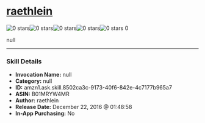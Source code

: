 # [raethlein](http://alexa.amazon.com/#skills/amzn1.ask.skill.8502ca3c-9173-40f6-842e-4c7177b965a7)
![0 stars](../../images/ic_star_border_black_18dp_1x.png)![0 stars](../../images/ic_star_border_black_18dp_1x.png)![0 stars](../../images/ic_star_border_black_18dp_1x.png)![0 stars](../../images/ic_star_border_black_18dp_1x.png)![0 stars](../../images/ic_star_border_black_18dp_1x.png) 0

null

***

### Skill Details

* **Invocation Name:** null
* **Category:** null
* **ID:** amzn1.ask.skill.8502ca3c-9173-40f6-842e-4c7177b965a7
* **ASIN:** B01MRYW4MR
* **Author:** raethlein
* **Release Date:** December 22, 2016 @ 01:48:58
* **In-App Purchasing:** No
